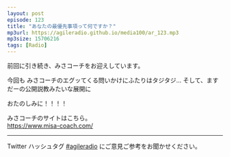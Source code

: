 ```yaml
---
layout: post
episode: 123
title: "あなたの最優先事項って何ですか？"
mp3url: https://agileradio.github.io/media100/ar_123.mp3
mp3size: 15706216
tags: [Radio]
---
```


前回に引き続き、みさコーチをお迎えしています。

今回も みさコーチのエグッてくる問いかけにふたりはタジタジ...
そして、ますだーの公開説教みたいな展開に


おたのしみに！！！！


みさコーチのサイトはこちら。  
<https://www.misa-coach.com/>

---  
  
Twitter ハッシュタグ [#agileradio](https://twitter.com/intent/tweet?hashtags=agileradio) にご意見ご参考をお聞かせください。  
